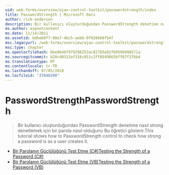```yaml
---
uid: web-forms/overview/ajax-control-toolkit/passwordstrength/index
title: PasswordStrength | Microsoft Docs
author: rick-anderson
description: Bir kullanıcı oluşturduğundan PasswordStrength denetime nasıl strong denetlemek için bir parola nasıl olduğunu Bu öğretici gösterir.
ms.author: aspnetcontent
ms.date: 11/14/2011
ms.assetid: bdbeb8f7-90e7-4bc5-aeb6-0f928660fb4f
msc.legacyurl: /web-forms/overview/ajax-control-toolkit/passwordstrength
msc.type: chapter
ms.openlocfilehash: bbe8646f979296253ac82765a92fb9599498571a
ms.sourcegitcommit: b28cd0313af316c051c2ff8549865bff67f2fbb4
ms.translationtype: MT
ms.contentlocale: tr-TR
ms.lasthandoff: 07/05/2018
ms.locfileid: "37840290"
---
```

<a name="passwordstrength"></a><span data-ttu-id="51541-103">PasswordStrength</span><span class="sxs-lookup"><span data-stu-id="51541-103">PasswordStrength</span></span>
====================
> <span data-ttu-id="51541-104">Bir kullanıcı oluşturduğundan PasswordStrength denetime nasıl strong denetlemek için bir parola nasıl olduğunu Bu öğretici gösterir.</span><span class="sxs-lookup"><span data-stu-id="51541-104">This tutorial shows how to PasswordStrength control to check how strong a password is as a user creates it.</span></span>


- [<span data-ttu-id="51541-105">Bir Parolanın Güçlülüğünü Test Etme (C#)</span><span class="sxs-lookup"><span data-stu-id="51541-105">Testing the Strength of a Password (C#)</span></span>](testing-the-strength-of-a-password-cs.md)
- [<span data-ttu-id="51541-106">Bir Parolanın Güçlülüğünü Test Etme (VB)</span><span class="sxs-lookup"><span data-stu-id="51541-106">Testing the Strength of a Password (VB)</span></span>](testing-the-strength-of-a-password-vb.md)

